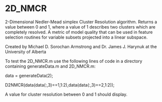 # 2D_NMCR
2-Dimensional Nedler-Mead simplex Cluster Resolution algorithm. Returns a value between 0 and 1, where a value of 1 describes two clusters which are completely resolved. A metric of model quality that can be used in feature selection routines for variable subsets projected into a linear subspace.

Created by Michael D. Sorochan Armstrong and Dr. James J. Harynuk at the University of Alberta

To test the 2D_NMCR.m use the following lines of code in a directory containing generateData.m and 2D_NMCR.m:

data = generateData(2);

D2NMCR(data(data(:,3)==1,1:2),data(data(:,3)==2,1:2));

A value for cluster resolution between 0 and 1 should display.

